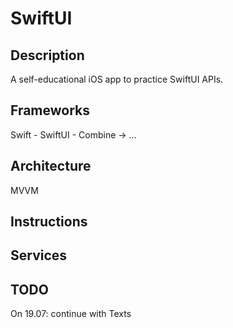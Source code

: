 # SwiftUI

## Description
A self-educational iOS app to practice SwiftUI APIs.

## Frameworks
Swift - SwiftUI - Combine -> ...

## Architecture
MVVM

## Instructions

## Services

## TODO
On 19.07: 
continue with Texts
